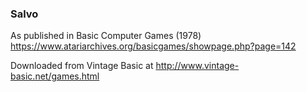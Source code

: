 ### Salvo

As published in Basic Computer Games (1978)
https://www.atariarchives.org/basicgames/showpage.php?page=142

Downloaded from Vintage Basic at
http://www.vintage-basic.net/games.html
